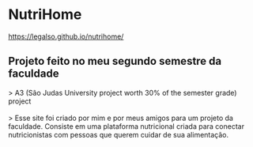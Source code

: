 # NutriHome

https://legalso.github.io/nutrihome/

<h2>Projeto feito no meu segundo semestre da faculdade</h2>
> A3 (São Judas University project worth 30% of the semester grade) project <br>
<br>
> Esse site foi criado por mim e por meus amigos para um projeto da faculdade. Consiste em uma plataforma nutricional criada para conectar nutricionistas com pessoas que querem cuidar de sua alimentação.
